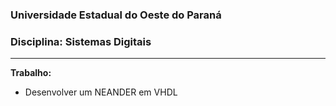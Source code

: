 ### Universidade Estadual do Oeste do Paraná
### Disciplina: Sistemas Digitais

---

**Trabalho:**
- Desenvolver um NEANDER em VHDL
